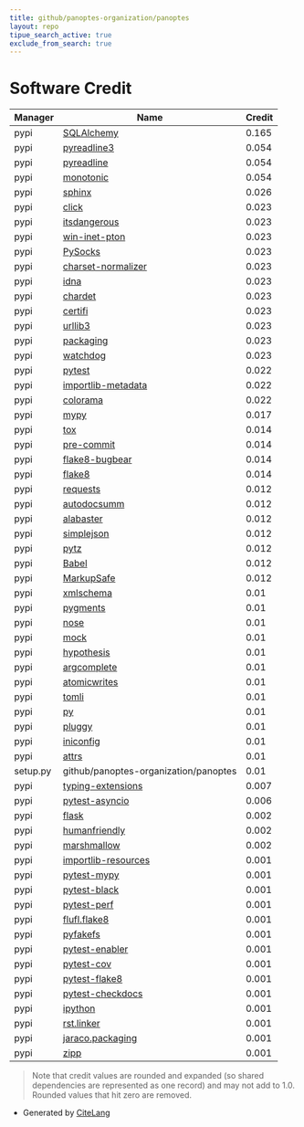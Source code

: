 ```yaml
---
title: github/panoptes-organization/panoptes
layout: repo
tipue_search_active: true
exclude_from_search: true
---
```

# Software Credit

|Manager|Name|Credit|
|-------|----|------|
|pypi|[SQLAlchemy](https://www.sqlalchemy.org)|0.165|
|pypi|[pyreadline3](https://pypi.python.org/pypi/pyreadline3/)|0.054|
|pypi|[pyreadline](http://ipython.org/pyreadline.html)|0.054|
|pypi|[monotonic](https://github.com/atdt/monotonic)|0.054|
|pypi|[sphinx](https://www.sphinx-doc.org/)|0.026|
|pypi|[click](https://palletsprojects.com/p/click/)|0.023|
|pypi|[itsdangerous](https://palletsprojects.com/p/itsdangerous/)|0.023|
|pypi|[win-inet-pton](https://pypi.org/project/win-inet-pton)|0.023|
|pypi|[PySocks](https://pypi.org/project/PySocks)|0.023|
|pypi|[charset-normalizer](https://pypi.org/project/charset-normalizer)|0.023|
|pypi|[idna](https://pypi.org/project/idna)|0.023|
|pypi|[chardet](https://pypi.org/project/chardet)|0.023|
|pypi|[certifi](https://pypi.org/project/certifi)|0.023|
|pypi|[urllib3](https://pypi.org/project/urllib3)|0.023|
|pypi|[packaging](https://pypi.org/project/packaging)|0.023|
|pypi|[watchdog](https://pypi.org/project/watchdog)|0.023|
|pypi|[pytest](https://docs.pytest.org/en/latest/)|0.022|
|pypi|[importlib-metadata](https://github.com/python/importlib_metadata)|0.022|
|pypi|[colorama](https://pypi.org/project/colorama)|0.022|
|pypi|[mypy](https://pypi.org/project/mypy)|0.017|
|pypi|[tox](https://pypi.org/project/tox)|0.014|
|pypi|[pre-commit](https://pypi.org/project/pre-commit)|0.014|
|pypi|[flake8-bugbear](https://pypi.org/project/flake8-bugbear)|0.014|
|pypi|[flake8](https://pypi.org/project/flake8)|0.014|
|pypi|[requests](https://requests.readthedocs.io)|0.012|
|pypi|[autodocsumm](https://github.com/Chilipp/autodocsumm)|0.012|
|pypi|[alabaster](https://alabaster.readthedocs.io)|0.012|
|pypi|[simplejson](https://pypi.org/project/simplejson)|0.012|
|pypi|[pytz](https://pypi.org/project/pytz)|0.012|
|pypi|[Babel](https://pypi.org/project/Babel)|0.012|
|pypi|[MarkupSafe](https://pypi.org/project/MarkupSafe)|0.012|
|pypi|[xmlschema](https://pypi.org/project/xmlschema)|0.01|
|pypi|[pygments](https://pypi.org/project/pygments)|0.01|
|pypi|[nose](https://pypi.org/project/nose)|0.01|
|pypi|[mock](https://pypi.org/project/mock)|0.01|
|pypi|[hypothesis](https://pypi.org/project/hypothesis)|0.01|
|pypi|[argcomplete](https://pypi.org/project/argcomplete)|0.01|
|pypi|[atomicwrites](https://pypi.org/project/atomicwrites)|0.01|
|pypi|[tomli](https://pypi.org/project/tomli)|0.01|
|pypi|[py](https://pypi.org/project/py)|0.01|
|pypi|[pluggy](https://pypi.org/project/pluggy)|0.01|
|pypi|[iniconfig](https://pypi.org/project/iniconfig)|0.01|
|pypi|[attrs](https://pypi.org/project/attrs)|0.01|
|setup.py|github/panoptes-organization/panoptes|0.01|
|pypi|[typing-extensions](https://pypi.org/project/typing-extensions)|0.007|
|pypi|[pytest-asyncio](https://pypi.org/project/pytest-asyncio)|0.006|
|pypi|[flask](https://palletsprojects.com/p/flask)|0.002|
|pypi|[humanfriendly](https://humanfriendly.readthedocs.io)|0.002|
|pypi|[marshmallow](https://github.com/marshmallow-code/marshmallow)|0.002|
|pypi|[importlib-resources](https://pypi.org/project/importlib-resources)|0.001|
|pypi|[pytest-mypy](https://pypi.org/project/pytest-mypy)|0.001|
|pypi|[pytest-black](https://pypi.org/project/pytest-black)|0.001|
|pypi|[pytest-perf](https://pypi.org/project/pytest-perf)|0.001|
|pypi|[flufl.flake8](https://pypi.org/project/flufl.flake8)|0.001|
|pypi|[pyfakefs](https://pypi.org/project/pyfakefs)|0.001|
|pypi|[pytest-enabler](https://pypi.org/project/pytest-enabler)|0.001|
|pypi|[pytest-cov](https://pypi.org/project/pytest-cov)|0.001|
|pypi|[pytest-flake8](https://pypi.org/project/pytest-flake8)|0.001|
|pypi|[pytest-checkdocs](https://pypi.org/project/pytest-checkdocs)|0.001|
|pypi|[ipython](https://pypi.org/project/ipython)|0.001|
|pypi|[rst.linker](https://pypi.org/project/rst.linker)|0.001|
|pypi|[jaraco.packaging](https://pypi.org/project/jaraco.packaging)|0.001|
|pypi|[zipp](https://pypi.org/project/zipp)|0.001|


> Note that credit values are rounded and expanded (so shared dependencies are represented as one record) and may not add to 1.0. Rounded values that hit zero are removed.


- Generated by [CiteLang](https://github.com/vsoch/citelang)

